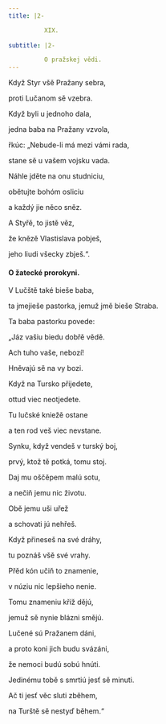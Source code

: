 ```yaml
---
title: |2-

          XIX.
        
subtitle: |2-

          O pražskej vědi.
---
```


Když Styr všě Pražany sebra,

proti Lučanom sě vzebra.

Když byli u jednoho dala,

jedna baba na Pražany vzvola,

řkúc: „Nebude-li má mezi vámi rada,

stane sě u vašem vojsku vada.

Náhle jděte na onu studniciu,

obětujte bohóm osliciu

a každý jie něco sněz.

A Styřě, to jistě věz,

že knězě Vlastislava pobješ,

jeho liudi všecky zbješ.“.

#### O žatecké prorokyni.

V Lučště také bieše baba,

ta jmejieše pastorka, jemuž jmě bieše Straba.

Ta baba pastorku povede:

„Jáz vašiu biedu dobřě vědě.

Ach tuho vaše, nebozí!

Hněvajú sě na vy bozi.

Když na Tursko přijedete,

ottud viec neotjedete.

Tu lučské kniežě ostane

a ten rod veš viec nevstane.

Synku, když vendeš v turský boj,

prvý, ktož tě potká, tomu stoj.

Daj mu oščěpem malú sotu,

a nečiň jemu nic životu.

Obě jemu uši uřež

a schovati jú nehřeš.

Když přineseš na své dráhy,

tu poznáš všě své vrahy.

Přěd kón učiň to znamenie,

v núziu nic lepšieho nenie.

Tomu znameniu kříž dějú,

jemuž sě nynie blázni smějú.

Lučené sú Pražanem dáni,

a proto koni jich budu svázáni,

že nemoci budú sobú hnúti.

Jedinému tobě s smrtiú jesť sě minuti.

Ač ti jesť věc sluti zběhem,

na Turště sě nestyď během.“
